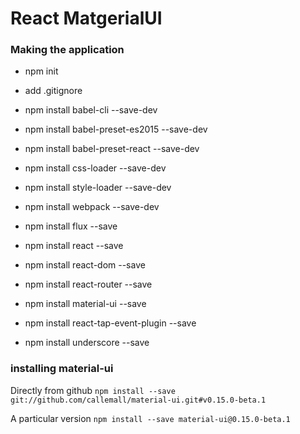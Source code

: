 React MatgerialUI
================
### Making the application
- npm init
- add .gitignore

 - npm install babel-cli --save-dev
 - npm install babel-preset-es2015 --save-dev
 - npm install babel-preset-react --save-dev
 - npm install css-loader --save-dev
 - npm install style-loader --save-dev
 - npm install webpack --save-dev

 - npm install flux --save
 - npm install react --save
 - npm install react-dom --save
 - npm install react-router --save

 - npm install material-ui --save
 - npm install react-tap-event-plugin --save

 - npm install underscore --save

### installing material-ui
Directly from github
 `npm install --save git://github.com/callemall/material-ui.git#v0.15.0-beta.1`

A particular version
 `npm install --save material-ui@0.15.0-beta.1`

